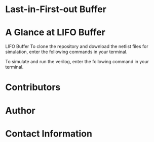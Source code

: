 # Last-in-First-out Buffer

# A Glance at LIFO Buffer
LIFO Buffer
To clone the repository and download the netlist files for simulation, enter the following commands in your terminal.


To simulate and run the verilog, enter the following command in your terminal.


# Contributors

# Author

# Contact Information

